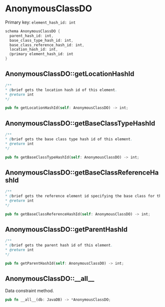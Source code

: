 # AnonymousClassDO

Primary key: `element_hash_id: int`

```rust
schema AnonymousClassDO {
  parent_hash_id: int,
  base_class_type_hash_id: int,
  base_class_reference_hash_id: int,
  location_hash_id: int,
  @primary element_hash_id: int
}
```
## AnonymousClassDO::getLocationHashId

```java
/**
* @brief gets the location hash id of this element.
* @return int
*/
```
```rust
pub fn getLocationHashId(self: AnonymousClassDO) -> int;
```
## AnonymousClassDO::getBaseClassTypeHashId

```java
/**
* @brief gets the base class type hash id of this element.
* @return int
*/
```
```rust
pub fn getBaseClassTypeHashId(self: AnonymousClassDO) -> int;
```
## AnonymousClassDO::getBaseClassReferenceHashId

```java
/**
* @brief gets the reference element id specifying the base class for the anonymous class.
* @return int
*/
```
```rust
pub fn getBaseClassReferenceHashId(self: AnonymousClassDO) -> int;
```
## AnonymousClassDO::getParentHashId

```java
/**
* @brief gets the parent hash id of this element.
* @return int
*/
```
```rust
pub fn getParentHashId(self: AnonymousClassDO) -> int;
```
## AnonymousClassDO::\_\_all\_\_

Data constraint method.

```rust
pub fn __all__(db: JavaDB) -> *AnonymousClassDO;
```
